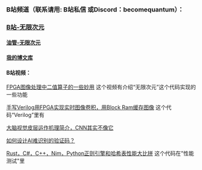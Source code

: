 
### B站频道（联系请用: B站私信 或Discord：becomequantum）：
### [B站-无限次元](https://space.bilibili.com/2139404925)

#### [油管-无限次元](https://www.youtube.com/channel/UCnmVomF61vO0EBD-sMXH4lg)

#### [我的博文库](https://github.com/becomequantum/MyBlog)

#### B站视频：
[FPGA图像处理中二值算子的一些妙用](https://www.bilibili.com/video/BV1WY411L7Bd) 这个视频有介绍“无限次元”这个代码实现的一些功能

[手写Verilog用FPGA实现实时图像卷积，用Block Ram缓存图像](https://www.bilibili.com/video/BV1B3411W7Ht) 这个代码“Verilog”里有 

[大脑视觉皮层运作机理简介，CNN其实不像它](https://www.bilibili.com/video/BV1ug4y1A7H4) 

[如何设计AI难识别的验证码？](https://www.bilibili.com/video/BV1CV411u7XV) 

[Rust，C#，C++，Nim，Python正则引擎和哈希表性能大比拼](https://www.bilibili.com/video/BV1Mu411w7q3) 这个代码在"性能测试"里
